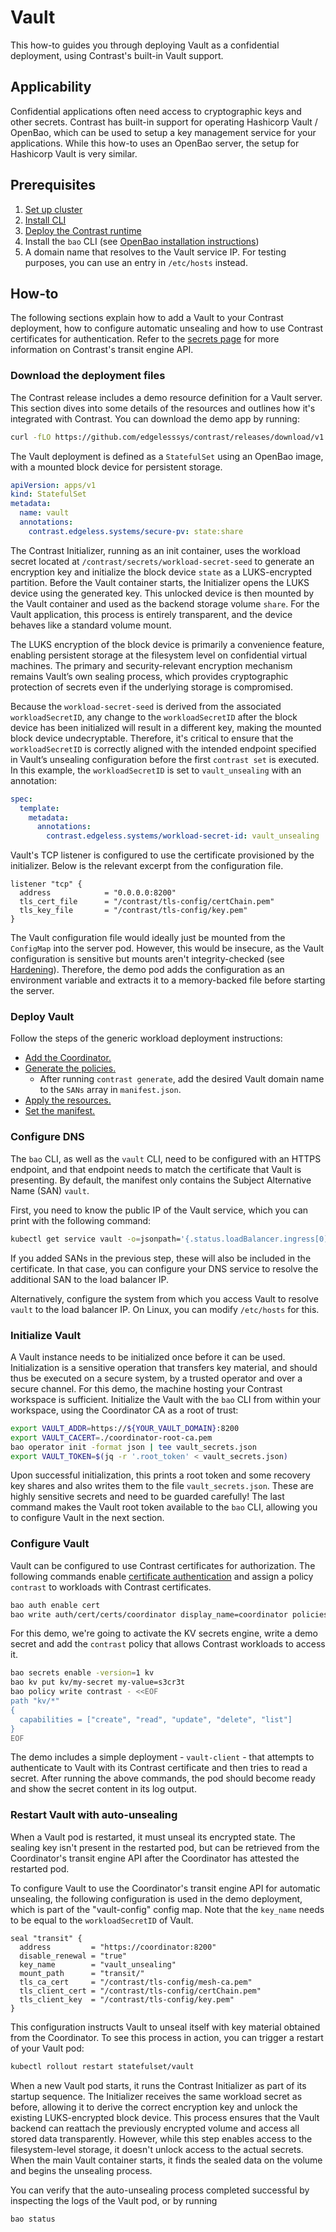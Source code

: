 # Vault

This how-to guides you through deploying Vault as a confidential deployment, using Contrast's built-in Vault support.

## Applicability

Confidential applications often need access to cryptographic keys and other secrets.
Contrast has built-in support for operating Hashicorp Vault / OpenBao, which can be used to setup a key management service for your applications.
While this how-to uses an OpenBao server, the setup for Hashicorp Vault is very similar.

## Prerequisites

1. [Set up cluster](cluster-setup/aks.md)
2. [Install CLI](install-cli.md)
3. [Deploy the Contrast runtime](workload-deployment/runtime-deployment.md)
4. Install the `bao` CLI (see [OpenBao installation instructions](https://openbao.org/docs/install/))
5. A domain name that resolves to the Vault service IP.
   For testing purposes, you can use an entry in `/etc/hosts` instead.

## How-to

The following sections explain how to add a Vault to your Contrast deployment, how to configure automatic unsealing and how to use Contrast certificates for authentication.
Refer to the [secrets page](../architecture/secrets.md#transit-secrets-engine) for more information on Contrast's transit engine API.

### Download the deployment files

The Contrast release includes a demo resource definition for a Vault server.
This section dives into some details of the resources and outlines how it's integrated with Contrast.
You can download the demo app by running:

```sh
curl -fLO https://github.com/edgelesssys/contrast/releases/download/v1.12.1/vault-demo.yml --create-dirs --output-dir resources
```

The Vault deployment is defined as a `StatefulSet` using an OpenBao image, with a mounted block device for persistent storage.

```yaml
apiVersion: apps/v1
kind: StatefulSet
metadata:
  name: vault
  annotations:
    contrast.edgeless.systems/secure-pv: state:share
```

The Contrast Initializer, running as an init container, uses the workload secret located at `/contrast/secrets/workload-secret-seed` to generate an encryption key and initialize the block device `state` as a LUKS-encrypted partition.
Before the Vault container starts, the Initializer opens the LUKS device using the generated key.
This unlocked device is then mounted by the Vault container and used as the backend storage volume `share`.
For the Vault application, this process is entirely transparent, and the device behaves like a standard volume mount.

The LUKS encryption of the block device is primarily a convenience feature, enabling persistent storage at the filesystem level on confidential virtual machines.
The primary and security-relevant encryption mechanism remains Vault’s own sealing process, which provides cryptographic protection of secrets even if the underlying storage is compromised.

Because the `workload-secret-seed` is derived from the associated `workloadSecretID`, any change to the `workloadSecretID` after the block device has been initialized will result in a different key, making the mounted block device undecryptable.
Therefore, it's critical to ensure that the `workloadSecretID` is correctly aligned with the intended endpoint specified in Vault’s unsealing configuration before the first `contrast set` is executed.
In this example, the `workloadSecretID` is set to `vault_unsealing` with an annotation:

```yaml
spec:
  template:
    metadata:
      annotations:
        contrast.edgeless.systems/workload-secret-id: vault_unsealing
```

Vault's TCP listener is configured to use the certificate provisioned by the initializer.
Below is the relevant excerpt from the configuration file.

```hcl
listener "tcp" {
  address            = "0.0.0.0:8200"
  tls_cert_file      = "/contrast/tls-config/certChain.pem"
  tls_key_file       = "/contrast/tls-config/key.pem"
}
```

The Vault configuration file would ideally just be mounted from the `ConfigMap` into the server pod.
However, this would be insecure, as the Vault configuration is sensitive but mounts aren't integrity-checked (see [Hardening](hardening.md#limitations-inherent-to-policy-checking)).
Therefore, the demo pod adds the configuration as an environment variable and extracts it to a memory-backed file before starting the server.

### Deploy Vault

Follow the steps of the generic workload deployment instructions:

- [Add the Coordinator.](workload-deployment/add-coordinator.md)
- [Generate the policies.](workload-deployment/generate-annotations.md)
  - After running `contrast generate`, add the desired Vault domain name to the `SANs` array in `manifest.json`.
- [Apply the resources.](workload-deployment/deploy-application.md)
- [Set the manifest.](workload-deployment/set-manifest.md)

### Configure DNS

The `bao` CLI, as well as the `vault` CLI, need to be configured with an HTTPS endpoint, and that endpoint needs to match the certificate that Vault is presenting.
By default, the manifest only contains the Subject Alternative Name (SAN) `vault`.

First, you need to know the public IP of the Vault service, which you can print with the following command:

```sh
kubectl get service vault -o=jsonpath='{.status.loadBalancer.ingress[0].ip}'
```

If you added SANs in the previous step, these will also be included in the certificate.
In that case, you can configure your DNS service to resolve the additional SAN to the load balancer IP.

Alternatively, configure the system from which you access Vault to resolve `vault` to the load balancer IP.
On Linux, you can modify `/etc/hosts` for this.

### Initialize Vault

A Vault instance needs to be initialized once before it can be used.
Initialization is a sensitive operation that transfers key material, and should thus be executed on a secure system, by a trusted operator and over a secure channel.
For this demo, the machine hosting your Contrast workspace is sufficient.
Initialize the Vault with the `bao` CLI from within your workspace, using the Coordinator CA as a root of trust:

```sh
export VAULT_ADDR=https://${YOUR_VAULT_DOMAIN}:8200
export VAULT_CACERT=./coordinator-root-ca.pem
bao operator init -format json | tee vault_secrets.json
export VAULT_TOKEN=$(jq -r '.root_token' < vault_secrets.json)
```

Upon successful initialization, this prints a root token and some recovery key shares and also writes them to the file `vault_secrets.json`.
These are highly sensitive secrets and need to be guarded carefully!
The last command makes the Vault root token available to the `bao` CLI, allowing you to configure Vault in the next section.

### Configure Vault

Vault can be configured to use Contrast certificates for authorization.
The following commands enable [certificate authentication](https://developer.hashicorp.com/vault/docs/auth/cert) and assign a policy `contrast` to workloads with Contrast certificates.

```sh
bao auth enable cert
bao write auth/cert/certs/coordinator display_name=coordinator policies=contrast certificate=@./mesh-ca.pem
```

For this demo, we're going to activate the KV secrets engine, write a demo secret and add the `contrast` policy that allows Contrast workloads to access it.

```sh
bao secrets enable -version=1 kv
bao kv put kv/my-secret my-value=s3cr3t
bao policy write contrast - <<EOF
path "kv/*"
{
  capabilities = ["create", "read", "update", "delete", "list"]
}
EOF
```

The demo includes a simple deployment - `vault-client` - that attempts to authenticate to Vault with its Contrast certificate and then tries to read a secret.
After running the above commands, the pod should become ready and show the secret content in its log output.

### Restart Vault with auto-unsealing

When a Vault pod is restarted, it must unseal its encrypted state. The sealing key isn't present in the restarted pod, but can be retrieved from the Coordinator's transit engine API after the Coordinator has attested the restarted pod.

To configure Vault to use the Coordinator's transit engine API for automatic unsealing, the following configuration is used in the demo deployment, which is part of the "vault-config" config map.
Note that the `key_name` needs to be equal to the `workloadSecretID` of Vault.

```hcl
seal "transit" {
  address         = "https://coordinator:8200"
  disable_renewal = "true"
  key_name        = "vault_unsealing"
  mount_path      = "transit/"
  tls_ca_cert     = "/contrast/tls-config/mesh-ca.pem"
  tls_client_cert = "/contrast/tls-config/certChain.pem"
  tls_client_key  = "/contrast/tls-config/key.pem"
}
```

This configuration instructs Vault to unseal itself with key material obtained from the Coordinator.
To see this process in action, you can trigger a restart of your Vault pod:

```sh
kubectl rollout restart statefulset/vault
```

When a new Vault pod starts, it runs the Contrast Initializer as part of its startup sequence.
The Initializer receives the same workload secret as before, allowing it to derive the correct encryption key and unlock the existing LUKS-encrypted block device.
This process ensures that the Vault backend can reattach the previously encrypted volume and access all stored data transparently.
However, while this step enables access to the filesystem-level storage, it doesn't unlock access to the actual secrets.
When the main Vault container starts, it finds the sealed data on the volume and begins the unsealing process.

You can verify that the auto-unsealing process completed successful by inspecting the logs of the Vault pod, or by running

```sh
bao status
```
